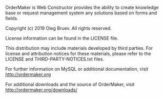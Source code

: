 OrderMaker is Web Constructor provides the ability to create knowledge base or request management system any solutions based on forms and fields.

Copyright (c) 2019 Oleg Bruev. All rights reserved.

License information can be found in the LICENSE file.

This distribution may include materials developed by third parties.
For license and attribution notices for these materials,
please refer to the LICENSE and THIRD-PARTY-NOTICES.txt files.

For further information on MySQL or additional documentation, visit
http://ordermaker.org

For additional downloads and the source of OrderMaker, visit 
http://ordermaker.org/downloads/